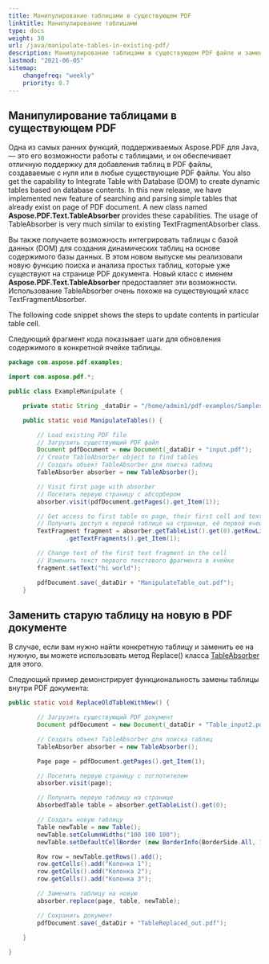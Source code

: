 ```yaml
---
title: Манипулирование таблицами в существующем PDF
linktitle: Манипулирование таблицами
type: docs
weight: 30
url: /java/manipulate-tables-in-existing-pdf/
description: Манипулирование таблицами в существующем PDF файле и замена старой таблицы на новую в PDF документе с помощью Aspose.PDF для Java.
lastmod: "2021-06-05"
sitemap:
    changefreq: "weekly"
    priority: 0.7
---
```


## Манипулирование таблицами в существующем PDF

Одна из самых ранних функций, поддерживаемых Aspose.PDF для Java, — это его возможности работы с таблицами, и он обеспечивает отличную поддержку для добавления таблиц в PDF файлы, создаваемые с нуля или в любые существующие PDF файлы.
 You also get the capability to Integrate Table with Database (DOM) to create dynamic tables based on database contents. In this new release, we have implemented new feature of searching and parsing simple tables that already exist on page of PDF document. A new class named **Aspose.PDF.Text.TableAbsorber** provides these capabilities. The usage of TableAbsorber is very much similar to existing TextFragmentAbsorber class.

Вы также получаете возможность интегрировать таблицы с базой данных (DOM) для создания динамических таблиц на основе содержимого базы данных. В этом новом выпуске мы реализовали новую функцию поиска и анализа простых таблиц, которые уже существуют на странице PDF документа. Новый класс с именем **Aspose.PDF.Text.TableAbsorber** предоставляет эти возможности. Использование TableAbsorber очень похоже на существующий класс TextFragmentAbsorber.

The following code snippet shows the steps to update contents in particular table cell.

Следующий фрагмент кода показывает шаги для обновления содержимого в конкретной ячейке таблицы.

```java
package com.aspose.pdf.examples;

import com.aspose.pdf.*;

public class ExampleManipulate {

    private static String _dataDir = "/home/admin1/pdf-examples/Samples/";

    public static void ManipulateTables() {

        // Load existing PDF file
        // Загрузить существующий PDF файл
        Document pdfDocument = new Document(_dataDir + "input.pdf");
        // Create TableAbsorber object to find tables
        // Создать объект TableAbsorber для поиска таблиц
        TableAbsorber absorber = new TableAbsorber();

        // Visit first page with absorber
        // Посетить первую страницу с абсорбером
        absorber.visit(pdfDocument.getPages().get_Item(1));

        // Get access to first table on page, their first cell and text fragments in it
        // Получить доступ к первой таблице на странице, её первой ячейке и текстовым фрагментам в ней
        TextFragment fragment = absorber.getTableList().get(0).getRowList().get(0).getCellList().get(0)
                .getTextFragments().get_Item(1);

        // Change text of the first text fragment in the cell
        // Изменить текст первого текстового фрагмента в ячейке
        fragment.setText("hi world");

        pdfDocument.save(_dataDir + "ManipulateTable_out.pdf");
    }
```

## Заменить старую таблицу на новую в PDF документе

В случае, если вам нужно найти конкретную таблицу и заменить ее на нужную, вы можете использовать метод Replace() класса [TableAbsorber](https://reference.aspose.com/pdf/java/com.aspose.pdf/TableAbsorber) для этого.

Следующий пример демонстрирует функциональность замены таблицы внутри PDF документа:

```java
public static void ReplaceOldTableWithNew() {

        // Загрузить существующий PDF документ
        Document pdfDocument = new Document(_dataDir + "Table_input2.pdf");

        // Создать объект TableAbsorber для поиска таблиц
        TableAbsorber absorber = new TableAbsorber();

        Page page = pdfDocument.getPages().get_Item(1);

        // Посетить первую страницу с поглотителем
        absorber.visit(page);

        // Получить первую таблицу на странице
        AbsorbedTable table = absorber.getTableList().get(0);

        // Создать новую таблицу
        Table newTable = new Table();
        newTable.setColumnWidths("100 100 100");
        newTable.setDefaultCellBorder (new BorderInfo(BorderSide.All, 1F));

        Row row = newTable.getRows().add();
        row.getCells().add("Колонка 1");
        row.getCells().add("Колонка 2");
        row.getCells().add("Колонка 3");

        // Заменить таблицу на новую
        absorber.replace(page, table, newTable);

        // Сохранить документ
        pdfDocument.save(_dataDir + "TableReplaced_out.pdf");
        
    }

}
```